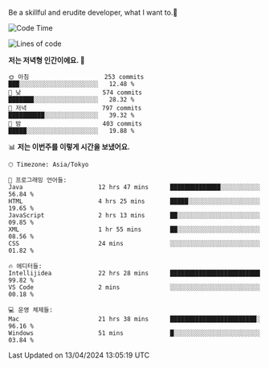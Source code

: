 Be a skillful and erudite developer, what I want to.👶

<!--START_SECTION:waka-->
![Code Time](http://img.shields.io/badge/Code%20Time-692%20hrs%2016%20mins-blue)

![Lines of code](https://img.shields.io/badge/%EC%A0%80%EB%8A%94%20%EC%97%AC%ED%83%9C%EA%B9%8C%EC%A7%80%20-1.2%20million%20%EC%A4%84%EC%9D%98%20%EC%BD%94%EB%93%9C%EB%A5%BC%20%EC%9E%91%EC%84%B1%ED%96%88%EC%96%B4%EC%9A%94.-blue)

**저는 저녁형 인간이에요. 🦉** 

```text
🌞 아침                     253 commits         ███░░░░░░░░░░░░░░░░░░░░░░   12.48 % 
🌆 낮　                     574 commits         ███████░░░░░░░░░░░░░░░░░░   28.32 % 
🌃 저녁                     797 commits         ██████████░░░░░░░░░░░░░░░   39.32 % 
🌙 밤　                     403 commits         █████░░░░░░░░░░░░░░░░░░░░   19.88 % 
```


📊 **저는 이번주를 이렇게 시간을 보냈어요.** 

```text
🕑︎ Timezone: Asia/Tokyo

💬 프로그래밍 언어들: 
Java                     12 hrs 47 mins      ██████████████░░░░░░░░░░░   56.84 % 
HTML                     4 hrs 25 mins       █████░░░░░░░░░░░░░░░░░░░░   19.65 % 
JavaScript               2 hrs 13 mins       ██░░░░░░░░░░░░░░░░░░░░░░░   09.85 % 
XML                      1 hr 55 mins        ██░░░░░░░░░░░░░░░░░░░░░░░   08.56 % 
CSS                      24 mins             ░░░░░░░░░░░░░░░░░░░░░░░░░   01.82 % 

🔥 에디터들: 
Intellijidea             22 hrs 28 mins      █████████████████████████   99.82 % 
VS Code                  2 mins              ░░░░░░░░░░░░░░░░░░░░░░░░░   00.18 % 

💻 운영 체제들: 
Mac                      21 hrs 38 mins      ████████████████████████░   96.16 % 
Windows                  51 mins             █░░░░░░░░░░░░░░░░░░░░░░░░   03.84 % 
```


 Last Updated on 13/04/2024 13:05:19 UTC
<!--END_SECTION:waka-->
